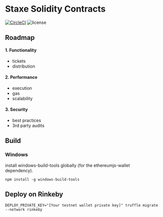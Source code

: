 # Staxe Solidity Contracts
[![CircleCI](https://circleci.com/gh/staxe/solidity-contracts/tree/master.svg?style=shield)](https://circleci.com/gh/staxe/solidity-contracts/tree/master)
![license](https://img.shields.io/github/license/mashape/apistatus.svg)


## Roadmap

#### 1. Functionality

* tickets
* distribution

#### 2. Performance

* execution
* gas
* scalability

#### 3. Security

* best practices
* 3rd party audits 

## Build

### Windows

install windows-build-tools globally (for the ethereumjs-wallet dependency).

```
npm install -g windows-build-tools
```

## Deploy on Rinkeby

```
DEPLOY_PRIVATE_KEY="[Your testnet wallet private key]" truffle migrate --network rinkeby
``` 